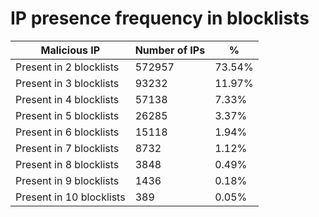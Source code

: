 # IP presence frequency in blocklists
| Malicious IP | Number of IPs | % |
|----|----|----|
| Present in 2 blocklists | 572957 | 73.54% |
| Present in 3 blocklists | 93232 | 11.97% |
| Present in 4 blocklists | 57138 | 7.33% |
| Present in 5 blocklists | 26285 | 3.37% |
| Present in 6 blocklists | 15118 | 1.94% |
| Present in 7 blocklists | 8732 | 1.12% |
| Present in 8 blocklists | 3848 | 0.49% |
| Present in 9 blocklists | 1436 | 0.18% |
| Present in 10 blocklists | 389 | 0.05% |
